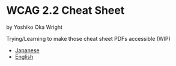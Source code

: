 # WCAG 2.2 Cheat Sheet
by Yoshiko Oka Wright

Trying/Learning to make those cheat sheet PDFs accessible (WIP)
- [Japanese](https://yooooka.github.io/wcag2.2-cheatsheet/WCAG2.2-A3-JP-a11y.pdf)
- [English](https://yooooka.github.io/wcag2.2-cheatsheet/WCAG2.2-A3-EN-a11y.pdf)
